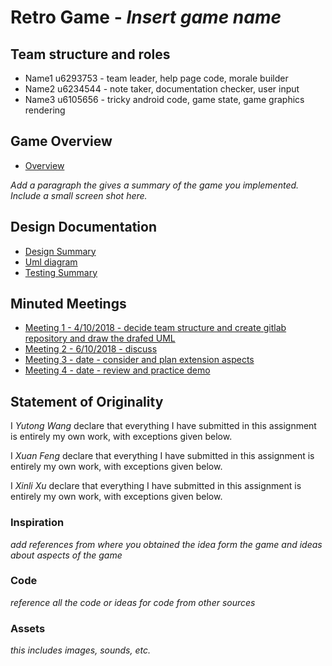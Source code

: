 # Retro Game - _Insert game name_

## Team structure and roles 
+ Name1 u6293753 - team leader, help page code, morale builder
+ Name2 u6234544 - note taker, documentation checker, user input
+ Name3 u6105656 - tricky android code, game state, game graphics rendering

## Game Overview 
+ [Overview](https://gitlab.cecs.anu.edu.au/u6234544/RetroGame2018s2/wikis/Overview)

_Add a paragraph the gives a summary of the game you implemented. Include a small screen shot here._

## Design Documentation 
+ [Design Summary](https://gitlab.cecs.anu.edu.au/u6234544/RetroGame2018s2/wikis/design-summary)
+ [Uml diagram](https://gitlab.cecs.anu.edu.au/u6234544/RetroGame2018s2/wikis/UML-diagram)
+ [Testing Summary](https://gitlab.cecs.anu.edu.au/u6234544/RetroGame2018s2/wikis/Testing-Summary)

## Minuted Meetings
+ [Meeting 1 - 4/10/2018 - decide team structure and create gitlab repository and draw the drafed UML](meeting1)
+ [Meeting 2 - 6/10/2018 - discuss ](meeting2)
+ [Meeting 3 - date - consider and plan extension aspects](meeting3)
+ [Meeting 4 - date - review and practice demo](meeting4)

## Statement of Originality

I _Yutong Wang_ declare that everything I have submitted in this
assignment is entirely my own work, with exceptions given below.

I _Xuan Feng_ declare that everything I have submitted in this
assignment is entirely my own work, with exceptions given below.

I _Xinli Xu_ declare that everything I have submitted in this
assignment is entirely my own work, with exceptions given below.

### Inspiration

_add references from where you obtained the idea form the game and ideas about aspects of the game_

### Code

_reference all the code or ideas for code from other sources_

### Assets 

_this includes images, sounds, etc._

